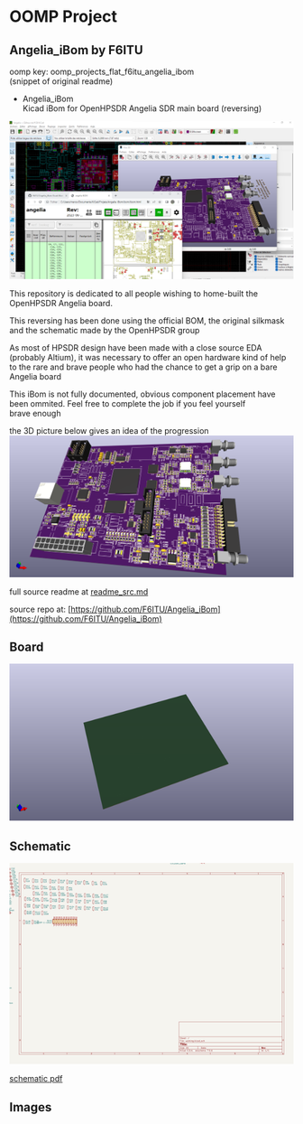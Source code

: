 # OOMP Project  
## Angelia_iBom  by F6ITU  
  
oomp key: oomp_projects_flat_f6itu_angelia_ibom  
(snippet of original readme)  
  
- Angelia_iBom  
Kicad iBom for OpenHPSDR Angelia SDR main board (reversing)  
  
![Kicad iBom for OpenHPSDR Angelia](https://github.com/F6ITU/Angelia_iBom/blob/main/documentation/under_dev.png)  
  
  
This repository is dedicated to all people wishing to home-built the OpenHPSDR Angelia board.   
  
This reversing has been done using the official BOM, the original silkmask and the schematic made by the OpenHPSDR group  
  
As most of HPSDR design have been made with a close source EDA (probably Altium), it was necessary to offer an open hardware kind of help   
to the rare and brave people who had the chance to get a grip on a bare Angelia board  
  
This iBom is not fully documented, obvious component placement have been ommited. Feel free to complete the job if you feel yourself   
brave enough   
  
the 3D picture below gives an idea of the progression  
![Kicad angelia virtual board, OpenHPSDR ](https://github.com/F6ITU/Angelia_iBom/blob/main/documentation/angelia3D.png)  
  
  
  
  full source readme at [readme_src.md](readme_src.md)  
  
source repo at: [https://github.com/F6ITU/Angelia_iBom](https://github.com/F6ITU/Angelia_iBom)  
## Board  
  
[![working_3d.png](working_3d_600.png)](working_3d.png)  
## Schematic  
  
[![working_schematic.png](working_schematic_600.png)](working_schematic.png)  
  
[schematic pdf](working_schematic.pdf)  
## Images  
